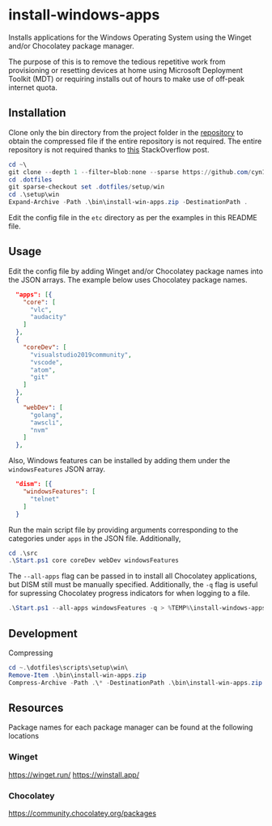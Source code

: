 ﻿# install-windows-apps

Installs applications for the Windows Operating System using the Winget and/or Chocolatey package manager.

The purpose of this is to remove the tedious repetitive work from provisioning or resetting devices at home using Microsoft 
Deployment Toolkit (MDT) or requiring installs out of hours to make use of off-peak internet quota.

## Installation

Clone only the bin directory from the project folder in the [repository](https://github.com/cyn1x/.dotfiles.git) to obtain the compressed file if the entire repository is not required. The entire repository is not required thanks to [this](https://stackoverflow.com/questions/600079/how-do-i-clone-a-subdirectory-only-of-a-git-repository/52269934#52269934) StackOverflow post.

```powershell
cd ~\
git clone --depth 1 --filter=blob:none --sparse https://github.com/cyn1x/.dotfiles.git
cd .dotfiles
git sparse-checkout set .dotfiles/setup/win
cd .\setup\win
Expand-Archive -Path .\bin\install-win-apps.zip -DestinationPath .
```

Edit the config file in the `etc` directory as per the examples in this README file.

## Usage

Edit the config file by adding Winget and/or Chocolatey package names into the JSON arrays. The example below uses
Chocolatey package names.

```json
  "apps": [{
    "core": [
      "vlc",
      "audacity"
    ]
  },
  {
    "coreDev": [
      "visualstudio2019community",
      "vscode",
      "atom",
      "git"
    ]
  },
  {
    "webDev": [
      "golang",
      "awscli",
      "nvm"
    ]
  },
```

Also, Windows features can be installed by adding them under the `windowsFeatures` JSON array.

```JSON
  "dism": [{
    "windowsFeatures": [
      "telnet"
    ]
  }
```

Run the main script file by providing arguments corresponding to the categories under `apps` in the JSON file. Additionally, 

```powershell
cd .\src
.\Start.ps1 core coreDev webDev windowsFeatures
```

The `--all-apps` flag can be passed in to install all Chocolatey applications, but DISM still must be manually specified. Additionally, the `-q` flag is useful for supressing Chocolatey progress indicators for when logging to a file.

```powershell
.\Start.ps1 --all-apps windowsFeatures -q > %TEMP%\install-windows-apps.log
```

## Development

Compressing 

```powershell
cd ~.\dotfiles\scripts\setup\win\
Remove-Item .\bin\install-win-apps.zip
Compress-Archive -Path .\* -DestinationPath .\bin\install-win-apps.zip
```

## Resources
Package names for each package manager can be found at the following locations

### Winget
https://winget.run/
https://winstall.app/

### Chocolatey
https://community.chocolatey.org/packages
